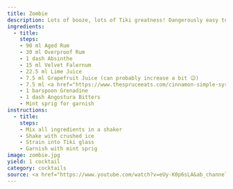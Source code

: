```yaml
---
title: Zombie
description: Lots of booze, lots of Tiki greatness! Dangerously easy to drink despite the large liquor quantites...
ingredients:
  - title:
    steps:
    - 90 ml Aged Rum
    - 30 ml Overproof Rum
    - 1 dash Absinthe
    - 15 ml Velvet Falernum
    - 22.5 ml Lime Juice
    - 7.5 ml Grapefruit Juice (can probably increase a bit 😉)
    - 7.5 ml <a href="https://www.thespruceeats.com/cinnamon-simple-syrup-recipe-760214">Cinnamon Syrup</a>
    - 1 barspoon Grenadine
    - 1 dash Angostura Bitters
    - Mint sprig for garnish 
instructions:
  - title:
    steps:
    - Mix all ingredients in a shaker
    - Shake with crushed ice
    - Strain into Tiki glass
    - Garnish with mint sprig
image: zombie.jpg
yield: 1 cocktail
category: cocktails
source: <a href="https://www.youtube.com/watch?v=eUy-K0p6sLA&ab_channel=StevetheBartender">ZOMBIE - adapted by SMUGGLER'S COVE (Donn the Beachcomber original)</a>
---
```


